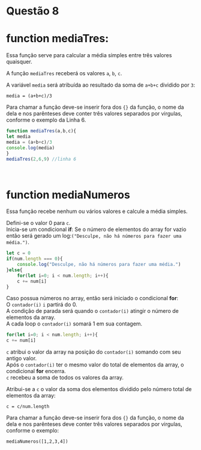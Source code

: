 # Questão 8

# function mediaTres:
Essa função serve para calcular a média simples entre três valores quaisquer.

A função `mediaTres` receberá os valores `a`, `b`, `c`.

A variável `media` será atribuída ao resultado da soma de `a+b+c` dividido por `3`:

```
media = (a+b+c)/3
```

Para chamar a função deve-se inserir fora dos `{}` da função, o nome da dela e nos parênteses deve conter três valores separados por virgulas, conforme o exemplo da Linha 6.

```js
function mediaTres(a,b,c){ 
let media
media = (a+b+c)/3
console.log(media)
}
mediaTres(2,6,9) //linha 6
```
<br>

# function mediaNumeros
Essa função recebe nenhum ou vários valores e calcule a média simples.

Defini-se o valor 0 para `c`.<br>
Inicia-se um condicional **if**: Se o número de elementos do array for vazio então será gerado um log:`("Desculpe, não há números para fazer uma média.")`.

```js
let c = 0
if(num.length === 0){
    console.log("Desculpe, não há números para fazer uma média.")
}else{
    for(let i=0; i < num.length; i++){  
    c += num[i]
}
```

Caso possua números no array, então será iniciado o condicional **for**:<br>
O `contador(i)`  `i` partirá do 0.<br>
A condição de parada será quando o `contador(i)`  atingir o número de elementos da array.<br>
A cada loop o `contador(i)` somará 1 em sua contagem.

```js
for(let i=0; i < num.length; i++){  
c += num[i]
```

`c` atribui o valor da array na posição do `contador(i)`  somando com seu antigo valor.<br>
Após o `contador(i)` ter o mesmo valor do total de elementos da array, o condicional **for** encerra.<br>
`c` recebeu a soma de todos os valores da array.

Atribui-se a `c` o valor da soma dos elementos dividido pelo número total de elementos da array:
```
c = c/num.length
```
Para chamar a função deve-se inserir fora dos `{}` da função, o nome da dela e nos parênteses deve conter três valores separados por virgulas, conforme o exemplo:
```
mediaNumeros([1,2,3,4])
```